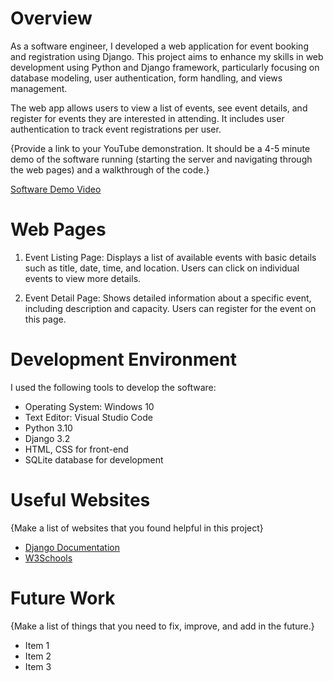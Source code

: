 # Overview

As a software engineer, I developed a web application for event booking and registration using Django. This project aims to enhance my skills in web development using Python and Django framework, particularly focusing on database modeling, user authentication, form handling, and views management.

The web app allows users to view a list of events, see event details, and register for events they are interested in attending. It includes user authentication to track event registrations per user.


{Provide a link to your YouTube demonstration.  It should be a 4-5 minute demo of the software running (starting the server and navigating through the web pages) and a walkthrough of the code.}

[Software Demo Video](http://youtube.link.goes.here)

# Web Pages

1. Event Listing Page: Displays a list of available events with basic details such as title, date, time, and location. Users can click on individual events to view more details.

2. Event Detail Page: Shows detailed information about a specific event, including description and capacity. Users can register for the event on this page.
# Development Environment

I used the following tools to develop the software:

* Operating System: Windows 10
* Text Editor: Visual Studio Code
* Python 3.10
* Django 3.2
* HTML, CSS for front-end
* SQLite database for development

# Useful Websites

{Make a list of websites that you found helpful in this project}
* [Django Documentation](https://docs.djangoproject.com/en/5.0/)
* [W3Schools](https://www.w3schools.com/django/)

# Future Work

{Make a list of things that you need to fix, improve, and add in the future.}
* Item 1
* Item 2
* Item 3
